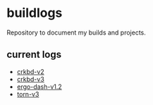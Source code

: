 # buildlogs
Repository to document my builds and projects.

## current logs
- [crkbd-v2](crkbd-v2.md)
- [crkbd-v3](crkbd-v3.md)
- [ergo-dash-v1.2](ergo-dash-v1.2.md)
- [torn-v3](torn-v3.md)
